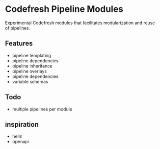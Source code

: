 # Codefresh Pipeline Modules
Experimental Codefresh modules that facilitates modularization and reuse of pipelines.

## Features
* pipeline templating
* pipeline dependencies
* pipeline inheritance
* pipeline overlays
* pipeline dependencies
* variable schemas

## Todo
* multiple pipelines per module

## inspiration
* helm
* openapi
